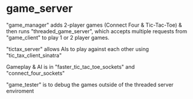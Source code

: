 game_server
===========
"game_manager" adds 2-player games (Connect Four & Tic-Tac-Toe) & then runs "threaded_game_server",
which accepts multiple requests from "game_client" to play 1 or 2 player games.

"tictax_server" allows AIs to play against each other using "tic_tax_client_sinatra"

Gameplay & AI is in "faster_tic_tac_toe_sockets" and "connect_four_sockets"

"game_tester" is to debug the games outside of the threaded server enviroment
